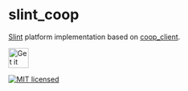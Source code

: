 <!--
SPDX-FileCopyrightText: 2022 Florian Blasius <co_sl@tutanota.com>
SPDX-License-Identifier: MIT
-->

# slint_coop

[Slint](https://slint.dev) platform implementation based on [coop_client](../coop_client/).

<a href="https://codeberg.org/flovansl/co_sl">
    <img alt="Get it on Codeberg" src="https://get-it-on.codeberg.org/get-it-on-blue-on-white.png" height="40">
</a>

[![MIT licensed](https://img.shields.io/badge/license-MIT-blue.svg)](../../LICENSES/MIT.txt)
<!-- [![docs](https://img.shields.io/badge/docs-latest-orange.svg)](https://flovansl.codeberg.page/coop_sl/snapshots/docs/slint_coop/) -->